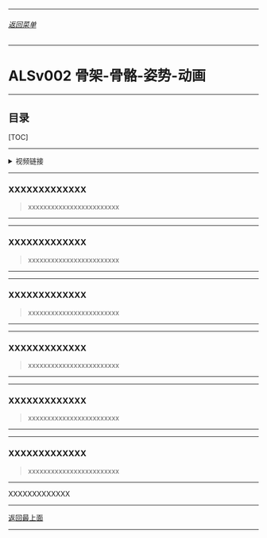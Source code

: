 
------

###### [返回菜单](../ALS_Menu.md)

------

# ALSv002 骨架-骨骼-姿势-动画

------

## 目录

[TOC]

------

<details>
<summary>视频链接</summary>

> [04混合空间_哔哩哔哩_bilibili](https://www.bilibili.com/video/BV12f4y1r71N?spm_id_from=333.788.videopod.episodes&vd_source=9e1e64122d802b4f7ab37bd325a89e6c&p=5)

------

</details>

------

### XXXXXXXXXXXXX

> xxxxxxxxxxxxxxxxxxxxxxxx

------

------

### XXXXXXXXXXXXX

> xxxxxxxxxxxxxxxxxxxxxxxx

------

------

### XXXXXXXXXXXXX

> xxxxxxxxxxxxxxxxxxxxxxxx

------

------

### XXXXXXXXXXXXX

> xxxxxxxxxxxxxxxxxxxxxxxx

------

------

### XXXXXXXXXXXXX

> xxxxxxxxxxxxxxxxxxxxxxxx

------

------

### XXXXXXXXXXXXX

> xxxxxxxxxxxxxxxxxxxxxxxx

------

XXXXXXXXXXXXX
___________________________________________________________________________________________

[返回最上面](#返回菜单)
___________________________________________________________________________________________
